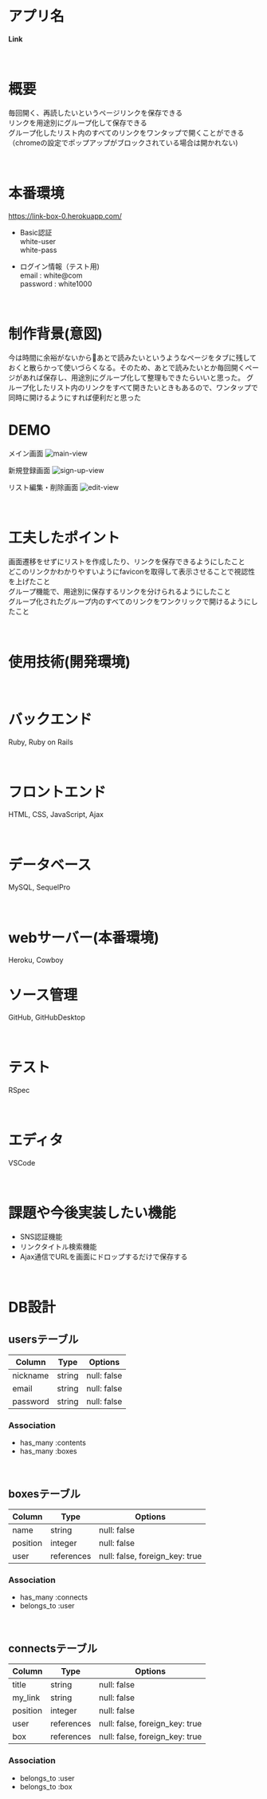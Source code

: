 # アプリ名
**Link**

<br>

# 概要
毎回開く、再読したいというページリンクを保存できる  
リンクを用途別にグループ化して保存できる  
グループ化したリスト内のすべてのリンクをワンタップで開くことができる（chromeの設定でポップアップがブロックされている場合は開かれない)  

<br>

# 本番環境
https://link-box-0.herokuapp.com/  
- Basic認証  
white-user  
white-pass  

- ログイン情報（テスト用)  
email : white@com  
password : white1000  

<br>

# 制作背景(意図)
今は時間に余裕がないからあとで読みたいというようなページをタブに残しておくと散らかって使いづらくなる。そのため、あとで読みたいとか毎回開くページがあれば保存し、用途別にグループ化して整理もできたらいいと思った。
グループ化したリスト内のリンクをすべて開きたいときもあるので、ワンタップで同時に開けるようにすれば便利だと思った
<br>

# DEMO

メイン画面
![main-view](https://user-images.githubusercontent.com/61821997/96987225-adfb4700-155d-11eb-8621-655556fae48c.gif)

新規登録画面
![sign-up-view](https://user-images.githubusercontent.com/61821997/96987551-22ce8100-155e-11eb-89bb-77b40e961e80.gif)

リスト編集・削除画面
![edit-view](https://user-images.githubusercontent.com/61821997/96990908-af7b3e00-1562-11eb-86b4-c9750b49f134.gif)

<br>

# 工夫したポイント
画面遷移をせずにリストを作成したり、リンクを保存できるようにしたこと  
どこのリンクかわかりやすいようにfaviconを取得して表示させることで視認性を上げたこと  
グループ機能で、用途別に保存するリンクを分けられるようにしたこと  
グループ化されたグループ内のすべてのリンクをワンクリックで開けるようにしたこと  

<br>

# 使用技術(開発環境)
<br>

# バックエンド
Ruby, Ruby on Rails

<br>

# フロントエンド
HTML, CSS, JavaScript, Ajax

<br>

# データベース
MySQL, SequelPro

<br>

# webサーバー(本番環境)
Heroku, Cowboy

# ソース管理
GitHub, GitHubDesktop

<br>

# テスト
RSpec

<br>

# エディタ
VSCode

<br>

# 課題や今後実装したい機能
- SNS認証機能
- リンクタイトル検索機能
- Ajax通信でURLを画面にドロップするだけで保存する

<br>

# DB設計

## usersテーブル

| Column   | Type   | Options     |
| -------- | ------ | ----------- |
| nickname | string | null: false |
| email    | string | null: false |
| password | string | null: false |

### Association
- has_many :contents
- has_many :boxes

<br>

## boxesテーブル

| Column   | Type       | Options     |
| -------- | ---------- | ----------- |
| name     | string     | null: false |
| position | integer    | null: false |
| user     | references | null: false, foreign_key: true |

### Association
- has_many :connects
- belongs_to :user

<br>

## connectsテーブル

| Column   | Type        | Options                        |
| -------- | ----------- | ------------------------------ |
| title    | string      | null: false                    |
| my_link  | string      | null: false                    |
| position | integer     | null: false                    |
| user     | references  | null: false, foreign_key: true |
| box      | references  | null: false, foreign_key: true |

### Association
- belongs_to :user
- belongs_to :box